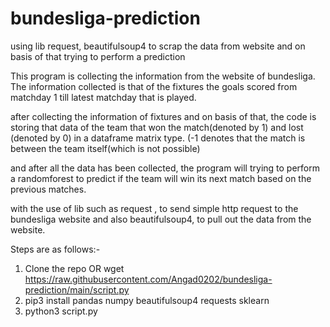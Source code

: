 # bundesliga-prediction
using lib request, beautifulsoup4 to scrap the data from website and on basis of that trying to perform a prediction

This program is collecting the information from the website of bundesliga. The information collected is that of the fixtures 
the goals scored from matchday 1 till latest matchday that is played.


after collecting the information of fixtures and on basis of that, the code is storing that data of the team that won
the match(denoted by 1) and lost (denoted by 0) in a dataframe matrix type. (-1 denotes that the match is between the team itself(which is not possible)

and after all the data has been collected, the program will trying to perform a randomforest to predict if the team will win its next match based on the previous matches.

with the use of lib such as request , to send simple http request to the bundesliga website
and also beautifulsoup4, to pull out the data from the website.

Steps are as follows:-

1. Clone the repo OR wget https://raw.githubusercontent.com/Angad0202/bundesliga-prediction/main/script.py
2. pip3 install pandas numpy beautifulsoup4 requests sklearn
3. python3 script.py
